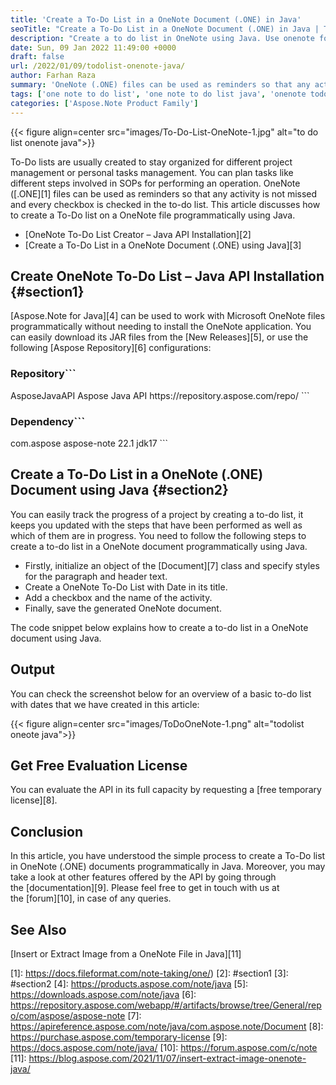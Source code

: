 ```yaml
---
title: 'Create a To-Do List in a OneNote Document (.ONE) in Java'
seoTitle: "Create a To-Do List in a OneNote Document (.ONE) in Java | Todolist"
description: "Create a to do list in OneNote using Java. Use onenote for programmers, create to do list with dates for project management."
date: Sun, 09 Jan 2022 11:49:00 +0000
draft: false
url: /2022/01/09/todolist-onenote-java/
author: Farhan Raza
summary: 'OneNote (.ONE) files can be used as reminders so that any activity is not missed and every checkbox is checked in the to-do list. This article discusses how to **create a To-Do list on a OneNote file programmatically using Java**.'
tags: ['one note to do list', 'one note to do list java', 'onenote todolist in Java', 'todolist onenote', 'using onenote as a to do list in Java']
categories: ['Aspose.Note Product Family']
---
```




{{< figure align=center src="images/To-Do-List-OneNote-1.jpg" alt="to do list onenote java">}}


To-Do lists are usually created to stay organized for different project management or personal tasks management. You can plan tasks like different steps involved in SOPs for performing an operation. OneNote ([.ONE][1] files can be used as reminders so that any activity is not missed and every checkbox is checked in the to-do list. This article discusses how to create a To-Do list on a OneNote file programmatically using Java.

*   [OneNote To-Do List Creator – Java API Installation][2]
*   [Create a To-Do List in a OneNote Document (.ONE) using Java][3]

## Create OneNote To-Do List – Java API Installation {#section1}

[Aspose.Note for Java][4] can be used to work with Microsoft OneNote files programmatically without needing to install the OneNote application. You can easily download its JAR files from the [New Releases][5], or use the following [Aspose Repository][6] configurations:

### Repository```
 <repositories>
    <repository>
        <id>AsposeJavaAPI</id>
        <name>Aspose Java API</name>
        <url>https://repository.aspose.com/repo/</url>
    </repository>
</repositories>
```

### Dependency```
 <dependencies>
    <dependency>
        <groupId>com.aspose</groupId>
        <artifactId>aspose-note</artifactId>
        <version>22.1</version>
        <classifier>jdk17</classifier>        
    </dependency>
</dependencies>
```

## Create a To-Do List in a OneNote (.ONE) Document using Java {#section2}

You can easily track the progress of a project by creating a to-do list, it keeps you updated with the steps that have been performed as well as which of them are in progress. You need to follow the following steps to create a to-do list in a OneNote document programmatically using Java.

*   Firstly, initialize an object of the [Document][7] class and specify styles for the paragraph and header text.
*   Create a OneNote To-Do List with Date in its title.
*   Add a checkbox and the name of the activity.
*   Finally, save the generated OneNote document.

The code snippet below explains how to create a to-do list in a OneNote document using Java.



## Output

You can check the screenshot below for an overview of a basic to-do list with dates that we have created in this article:[](https://blog.aspose.com/wp-content/uploads/sites/2/2022/02/ToDoOneNote.png)



{{< figure align=center src="images/ToDoOneNote-1.png" alt="todolist oneote java">}}


## Get Free Evaluation License

You can evaluate the API in its full capacity by requesting a [free temporary license][8].

## Conclusion

In this article, you have understood the simple process to create a To-Do list in OneNote (.ONE) documents programmatically in Java. Moreover, you may take a look at other features offered by the API by going through the [documentation][9]. Please feel free to get in touch with us at the [forum][10], in case of any queries.

## See Also

[Insert or Extract Image from a OneNote File in Java][11]




[1]: https://docs.fileformat.com/note-taking/one/)
[2]: #section1
[3]: #section2
[4]: https://products.aspose.com/note/java
[5]: https://downloads.aspose.com/note/java
[6]: https://repository.aspose.com/webapp/#/artifacts/browse/tree/General/repo/com/aspose/aspose-note
[7]: https://apireference.aspose.com/note/java/com.aspose.note/Document
[8]: https://purchase.aspose.com/temporary-license
[9]: https://docs.aspose.com/note/java/
[10]: https://forum.aspose.com/c/note
[11]: https://blog.aspose.com/2021/11/07/insert-extract-image-onenote-java/




